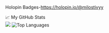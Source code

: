 
Holopin Badges-https://holopin.io/@milostivyy

<summary>📈 My GitHub Stats</summary>

<img src="https://github-readme-stats.vercel.app/api?username=milostivyy&&show_icons=true&title_color=ffffff&icon_color=bb2acf&text_color=daf7dc&bg_color=151515">

<img alt = "Top Languages" src = "https://github-readme-stats.vercel.app/api/top-langs/?username=milostivyy&bg_color=000000&title_color=f5f9ff&text_color=FFFFFF&layout=compact&hide_border=true"/>
   <br><br>
